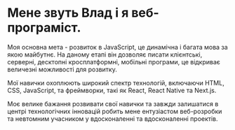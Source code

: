 # Мене звуть Влад і я веб-програміст.

Моя основна мета - розвиток в JavaScript, це динамічна і багата мова за якою майбутнє. На даному етапі він дозволяє писати клієнтські, серверні, десктопні кросплатформні, мобільні програми, це відкриває величезні можливості для розвитку.

Мої навички охоплюють широкий спектр технологій, включаючи HTML, CSS, JavaScript, та фреймворки, такі як React, React Native та Next.js.

Моє велике бажання розвивати свої навички та завжди залишатися в центрі технологічних інновацій робить мене ентузіастом веб-розробки та невтомним учасником у вдосконаленні та вдосконаленні проектів.

